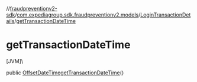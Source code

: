 //[fraudpreventionv2-sdk](../../../index.md)/[com.expediagroup.sdk.fraudpreventionv2.models](../index.md)/[LoginTransactionDetails](index.md)/[getTransactionDateTime](get-transaction-date-time.md)

# getTransactionDateTime

[JVM]\

public [OffsetDateTime](https://docs.oracle.com/javase/8/docs/api/java/time/OffsetDateTime.html)[getTransactionDateTime](get-transaction-date-time.md)()
